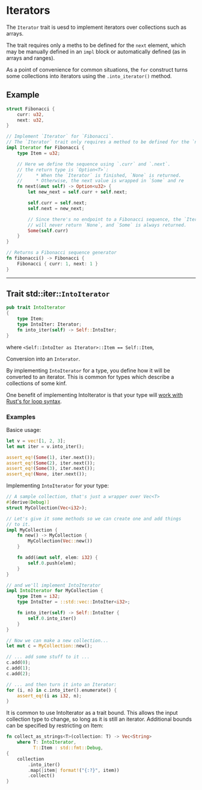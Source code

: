 # Iterators

The `Iterator` trait is uesd to implement iterators over collections such as arrays.

The trait requires only a meths to be defined for the `next` element, which may be manually defined in an `impl` block or automatically defined (as in arrays and ranges).

As a point of convenience for common situations, the `for` construct turns some collections into iterators using the `.into_iterator()` method.

## Example

```rust
struct Fibonacci {
    curr: u32,
    next: u32,
}

// Implement `Iterator` for `Fibonacci`.
// The `Iterator` trait only requires a method to be defined for the `next` element.
impl Iterator for Fibonacci {
    type Item = u32;

    // Here we define the sequence using `.curr` and `.next`.
    // the return type is `Option<T>`:
    //     * When the `Iterator` is finished, `None` is returned.
    //     * Otherwise, the next value is wrapped in `Some` and re
    fn next(&mut self) -> Option<u32> {
        let new_next = self.curr + self.next;

        self.curr = self.next;
        self.next = new_next;

        // Since there's no endpoint to a Fibonacci sequence, the `Iterator` 
        // will never return `None`, and `Some` is always returned.
        Some(self.curr)
    }
}

// Returns a Fibonacci sequence generator
fn fibonacci() -> Fibonacci {
    Fibonacci { curr: 1, next: 1 }
}
```

---

## Trait std::iter::`IntoIterator`

```rust 
pub trait IntoIterator
{
    type Item;
    type IntoIter: Iterator;
    fn into_iter(self) -> Self::IntoIter;
}
```

where
    `<Self::IntoIter as Iterator>::Item == Self::Item`,

Conversion into an `Interator`.

By implementing `IntoIterator` for a type, you define how it will be converted to an iterator. This is common for types which describe a collections of some kinf.

One benefit of implementing IntoIterator is that your type will [work with Rust's for loop syntax](https://doc.rust-lang.org/std/iter/index.html#for-loops-and-intoiterator).

### Examples

Basice usage:

```rust
let v = vec![1, 2, 3];
let mut iter = v.into_iter();

assert_eq!(Some(1), iter.next());
assert_eq!(Some(2), iter.next());
assert_eq!(Some(3), iter.next());
assert_eq!(None, iter.next());
```

Implementing `IntoIterator` for your type:

```rust
// A sample collection, that's just a wrapper over Vec<T>
#[derive(Debug)]
struct MyCollection(Vec<i32>);

// Let's give it some methods so we can create one and add things
// to it.
impl MyCollection {
    fn new() -> MyCollection {
        MyCollection(Vec::new())
    }

    fn add(&mut self, elem: i32) {
        self.0.push(elem);
    }
}

// and we'll implement IntoIterator
impl IntoIterator for MyCollection {
    type Item = i32;
    type IntoIter = ::std::vec::IntoIter<i32>;

    fn into_iter(self) -> Self::IntoIter {
        self.0.into_iter()
    }
}

// Now we can make a new collection...
let mut c = MyCollection::new();

// ... add some stuff to it ...
c.add(0);
c.add(1);
c.add(2);

// ... and then turn it into an Iterator:
for (i, n) in c.into_iter().enumerate() {
    assert_eq!(i as i32, n);
}
```

It is common to use IntoIterator as a trait bound. This allows the input collection type to change, so long as it is still an iterator. Additional bounds can be specified by restricting on Item:

```rust
fn collect_as_strings<T>(collection: T) -> Vec<String>
    where T: IntoIterator,
          T::Item : std::fmt::Debug,
{
    collection
        .into_iter()
        .map(|item| format!("{:?}", item))
        .collect()
}
```


